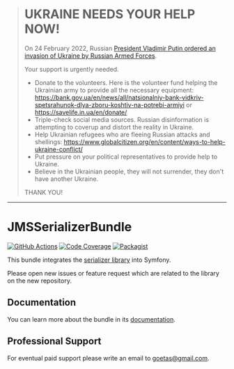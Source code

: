 > # UKRAINE NEEDS YOUR HELP NOW!
>
> On 24 February 2022, Russian [President Vladimir Putin ordered an invasion of Ukraine by Russian Armed Forces](https://www.bbc.com/news/world-europe-60504334).
>
> Your support is urgently needed.
>
> - Donate to the volunteers. Here is the volunteer fund helping the Ukrainian army to provide all the necessary equipment:
>  https://bank.gov.ua/en/news/all/natsionalniy-bank-vidkriv-spetsrahunok-dlya-zboru-koshtiv-na-potrebi-armiyi or https://savelife.in.ua/en/donate/
> - Triple-check social media sources. Russian disinformation is attempting to coverup and distort the reality in Ukraine.
> - Help Ukrainian refugees who are fleeing Russian attacks and shellings: https://www.globalcitizen.org/en/content/ways-to-help-ukraine-conflict/
> -  Put pressure on your political representatives to provide help to Ukraine.
> -  Believe in the Ukrainian people, they will not surrender, they don't have another Ukraine.
>
> THANK YOU!
----

JMSSerializerBundle
===================

[![GitHub Actions][GA Image]][GA Link]
[![Code Coverage][Coverage Image]][CodeCov Link]
[![Packagist][Packagist Image]][Packagist Link]

This bundle integrates the [serializer library](https://github.com/schmittjoh/serializer) into Symfony.

Please open new issues or feature request which are related to the library on the new repository.

## Documentation

You can learn more about the bundle in its [documentation](http://jmsyst.com/bundles/JMSSerializerBundle).

## Professional Support

For eventual paid support please write an email to [goetas@gmail.com](mailto:goetas@gmail.com).

[GA Image]: https://github.com/schmittjoh/JMSSerializerBundle/workflows/CI/badge.svg

[GA Link]: https://github.com/schmittjoh/JMSSerializerBundle/actions?query=workflow%3A%22CI%22+branch%3Amaster

[Coverage Image]: https://codecov.io/gh/schmittjoh/JMSSerializerBundle/branch/master/graph/badge.svg

[CodeCov Link]: https://codecov.io/gh/schmittjoh/JMSSerializerBundle/branch/master

[Packagist Image]: https://img.shields.io/packagist/v/jms/serializer-bundle.svg

[Packagist Link]: https://packagist.org/packages/jms/serializer-bundle
